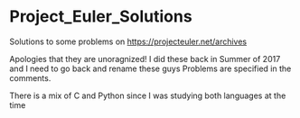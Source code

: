 # Project_Euler_Solutions
Solutions to some problems on https://projecteuler.net/archives

Apologies that they are unoragnized! I did these back in Summer of 2017 and I need to go back and rename these guys
Problems are specified in the comments.

There is a mix of C and Python since I was studying both languages at the time
